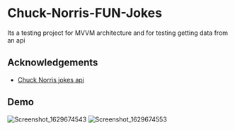 # Chuck-Norris-FUN-Jokes

Its a testing project for MVVM architecture and for testing getting data from an api

## Acknowledgements

 - [Chuck Norris jokes api](chucknorris.io)
  
## Demo

![Screenshot_1629674543](https://user-images.githubusercontent.com/60893967/130375611-aaec4ccf-366e-4249-8740-798fa6f5ee17.png)
![Screenshot_1629674553](https://user-images.githubusercontent.com/60893967/130375638-4e084144-fadb-4631-8471-2ef45d33f380.png)
